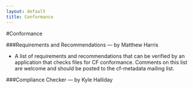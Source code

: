```yaml
---
layout: default
title: Conformance
---
```


#Conformance

###Requirements and Recommendations — by Matthew Harris 
* A list of requirements and recommendations that can be verified by an application that checks files for CF conformance. Comments on this list are welcome and should be posted to the cf-metadata mailing list.

###Compliance Checker — by Kyle Halliday 
